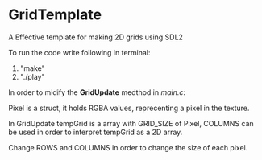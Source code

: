 # GridTemplate
A Effective template for making 2D grids using SDL2

To run the code write following in terminal:
  1) "make"
  2) "./play"

In order to midify the **GridUpdate** medthod in *main.c*:

Pixel is a struct, it holds RGBA values, reprecenting a pixel in the texture.

In GridUpdate tempGrid is a array with GRID_SIZE of Pixel, COLUMNS can be used in order to interpret tempGrid as a 2D array.

Change ROWS and COLUMNS in order to change the size of each pixel.

